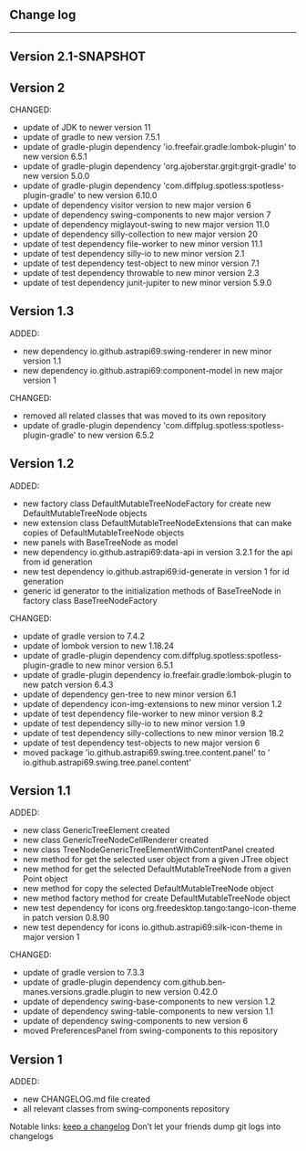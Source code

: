 ## Change log
----------------------

Version 2.1-SNAPSHOT
-------------



Version 2
-------------

CHANGED:

- update of JDK to newer version 11
- update of gradle to new version 7.5.1
- update of gradle-plugin dependency 'io.freefair.gradle:lombok-plugin' to new version 6.5.1
- update of gradle-plugin dependency 'org.ajoberstar.grgit:grgit-gradle' to new version 5.0.0
- update of gradle-plugin dependency 'com.diffplug.spotless:spotless-plugin-gradle' to new version 6.10.0
- update of dependency visitor version to new major version 6
- update of dependency swing-components to new major version 7
- update of dependency miglayout-swing to new major version 11.0
- update of dependency silly-collection to new major version 20
- update of test dependency file-worker to new minor version 11.1
- update of test dependency silly-io to new minor version 2.1
- update of test dependency test-object to new minor version 7.1
- update of test dependency throwable to new minor version 2.3
- update of test dependency junit-jupiter to new minor version 5.9.0

Version 1.3
-------------

ADDED:

- new dependency io.github.astrapi69:swing-renderer in new minor version 1.1
- new dependency io.github.astrapi69:component-model in new major version 1

CHANGED:

- removed all related classes that was moved to its own repository
- update of gradle-plugin dependency 'com.diffplug.spotless:spotless-plugin-gradle' to new version 6.5.2

Version 1.2
-------------

ADDED:

- new factory class DefaultMutableTreeNodeFactory for create new DefaultMutableTreeNode objects
- new extension class DefaultMutableTreeNodeExtensions that can make copies of
  DefaultMutableTreeNode objects
- new panels with BaseTreeNode as model
- new dependency io.github.astrapi69:data-api in version 3.2.1 for the api from id generation
- new test dependency io.github.astrapi69:id-generate in version 1 for id generation
- generic id generator to the initialization methods of BaseTreeNode in factory class
  BaseTreeNodeFactory

CHANGED:

- update of gradle version to 7.4.2
- update of lombok version to new 1.18.24
- update of gradle-plugin dependency com.diffplug.spotless:spotless-plugin-gradle to new minor
  version 6.5.1
- update of gradle-plugin dependency io.freefair.gradle:lombok-plugin to new patch version 6.4.3
- update of dependency gen-tree to new minor version 6.1
- update of dependency icon-img-extensions to new minor version 1.2
- update of test dependency file-worker to new minor version 8.2
- update of test dependency silly-io to new minor version 1.9
- update of test dependency silly-collections to new minor version 18.2
- update of test dependency test-objects to new major version 6
- moved package 'io.github.astrapi69.swing.tree.content.panel' to '
  io.github.astrapi69.swing.tree.panel.content'

Version 1.1
-------------

ADDED:

- new class GenericTreeElement created
- new class GenericTreeNodeCellRenderer created
- new class TreeNodeGenericTreeElementWithContentPanel created
- new method for get the selected user object from a given JTree object
- new method for get the selected DefaultMutableTreeNode from a given Point object
- new method for copy the selected DefaultMutableTreeNode object
- new method factory method for create DefaultMutableTreeNode object
- new test dependency for icons org.freedesktop.tango:tango-icon-theme in patch version 0.8.90
- new test dependency for icons io.github.astrapi69:silk-icon-theme in major version 1

CHANGED:

- update of gradle version to 7.3.3
- update of gradle-plugin dependency com.github.ben-manes.versions.gradle.plugin to new version
  0.42.0
- update of dependency swing-base-components to new version 1.2
- update of dependency swing-table-components to new version 1.1
- update of dependency swing-components to new version 6
- moved PreferencesPanel from swing-components to this repository

Version 1
-------------

ADDED:

- new CHANGELOG.md file created
- all relevant classes from swing-components repository

Notable links:
[keep a changelog](http://keepachangelog.com/en/1.0.0/) Don’t let your friends dump git logs into
changelogs
